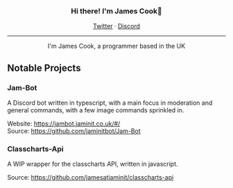 <h3 align="center">Hi there! I'm James Cook👋</h3>
<p align="center">
  <a href="https://twitter.com/jamesatjaminit">Twitter</a>  ·
  <a href="https://discord.gg/985yaqxPuy">Discord</a>
</p>

---

<p align="center">I'm James Cook, a programmer based in the UK</p>

## Notable Projects 
### Jam-Bot
A Discord bot written in typescript, with a main focus in moderation and general commands, with a few image commands sprinkled in.  
  
Website: https://jambot.jaminit.co.uk/#/  
Source: https://github.com/jaminitbot/Jam-Bot  
### Classcharts-Api
A WIP wrapper for the classcharts API, written in javascript.  
  
Source: https://github.com/jamesatjaminit/classcharts-api
